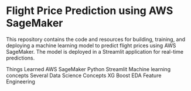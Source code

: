 <h1>Flight Price Prediction using AWS SageMaker</h1>

<p>This repository contains the code and resources for building, training, and deploying a machine learning model to predict flight prices using AWS SageMaker. The model is deployed in a Streamlit application for real-time predictions.</p>

Things Learned
AWS  SageMaker
Python 
Streamlit
Machine learning concepts
Several Data Science Concepts
XG Boost
EDA
Feature Engineering
